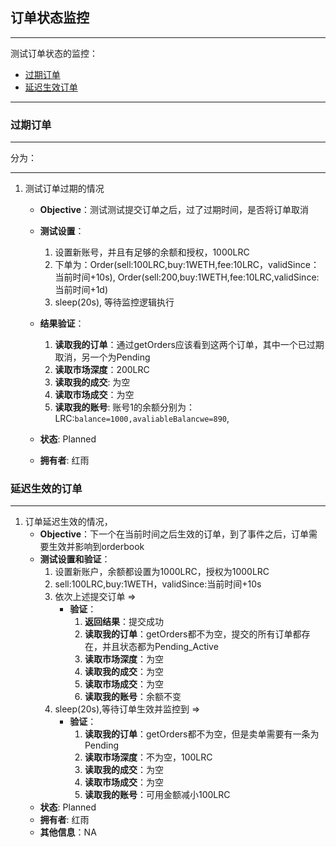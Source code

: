 ## 订单状态监控
---
测试订单状态的监控：

 - [过期订单](#expired)
 - [延迟生效订单](#pending-active)
 
---

### <a name="expired"></a>过期订单
---
分为： 

---

1. 测试订单过期的情况
    - **Objective**：测试测试提交订单之后，过了过期时间，是否将订单取消
    - **测试设置**：
        1. 设置新账号，并且有足够的余额和授权，1000LRC
        1. 下单为：Order(sell:100LRC,buy:1WETH,fee:10LRC，validSince：当前时间+10s), Order(sell:200,buy:1WETH,fee:10LRC,validSince:当前时间+1d) 
        2. sleep(20s), 等待监控逻辑执行
    - **结果验证**：
        1. **读取我的订单**：通过getOrders应该看到这两个订单，其中一个已过期取消，另一个为Pending
        2. **读取市场深度**：200LRC
        1. **读取我的成交**: 为空
        1. **读取市场成交**：为空
        1. **读取我的账号**: 账号1的余额分别为：LRC:`balance=1000,avaliableBalancwe=890`,
        
    - **状态**: Planned
    - **拥有者**: 红雨
 
### <a name="pending-active"></a> 延迟生效的订单

---

1. 订单延迟生效的情况，
    - **Objective**：下一个在当前时间之后生效的订单，到了事件之后，订单需要生效并影响到orderbook
    - **测试设置和验证**：
        1. 设置新账户，余额都设置为1000LRC，授权为1000LRC
        2. sell:100LRC,buy:1WETH，validSince:当前时间+10s
        2. 依次上述提交订单 => 
        	- **验证**：
		        1. **返回结果**：提交成功
		        1. **读取我的订单**：getOrders都不为空，提交的所有订单都存在，并且状态都为Pending_Active
		        1. **读取市场深度**：为空
		        1. **读取我的成交**：为空
		        1. **读取市场成交**：为空
		        1. **读取我的账号**：余额不变
		3. sleep(20s),等待订单生效并监控到 =>
        	- **验证**：
		        1. **读取我的订单**：getOrders都不为空，但是卖单需要有一条为Pending
		        1. **读取市场深度**：不为空，100LRC
		        1. **读取我的成交**：为空
		        1. **读取市场成交**：为空
		        1. **读取我的账号**：可用金额减小100LRC
    - **状态**: Planned
    - **拥有者**: 红雨
    - **其他信息**：NA

